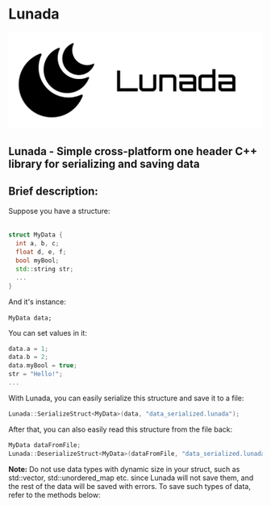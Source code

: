 # Lunada

![Logo](logo.JPG)

## Lunada - Simple cross-platform one header C++ library for serializing and saving data

## Brief description:

Suppose you have a structure:

```cpp

struct MyData {
  int a, b, c;
  float d, e, f;
  bool myBool;
  std::string str;
  ...
}

```

And it's instance:

```MyData data;```

You can set values in it:

```cpp
data.a = 1;
data.b = 2;
data.myBool = true;
str = "Hello!";
...
```

With Lunada, you can easily serialize this structure and save it to a file:

```cpp
Lunada::SerializeStruct<MyData>(data, "data_serialized.lunada");
```

After that, you can also easily read this structure from the file back:

```cpp
MyData dataFromFile;
Lunada::DeserializeStruct<MyData>(dataFromFile, "data_serialized.lunada");
```

**Note:** Do not use data types with dynamic size in your struct, such as std::vector, std::unordered_map etc. since Lunada will not save them, and the rest of the data will be saved with errors. To save such types of data, refer to the methods below:



